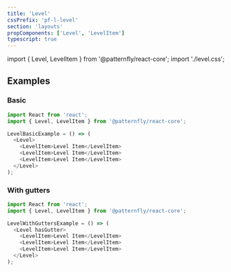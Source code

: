 ```yaml
---
title: 'Level'
cssPrefix: 'pf-l-level'
section: 'layouts'
propComponents: ['Level', 'LevelItem']
typescript: true
---
```


import { Level, LevelItem } from '@patternfly/react-core';
import './level.css';

## Examples
### Basic
```js
import React from 'react';
import { Level, LevelItem } from '@patternfly/react-core';

LevelBasicExample = () => (
  <Level>
    <LevelItem>Level Item</LevelItem>
    <LevelItem>Level Item</LevelItem>
    <LevelItem>Level Item</LevelItem>
  </Level>
);
```

### With gutters
```js
import React from 'react';
import { Level, LevelItem } from '@patternfly/react-core';

LevelWithGuttersExample = () => (
  <Level hasGutter>
    <LevelItem>Level Item</LevelItem>
    <LevelItem>Level Item</LevelItem>
    <LevelItem>Level Item</LevelItem>
  </Level>
);
```
